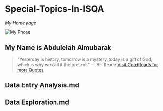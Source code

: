 # Special-Topics-In-ISQA
_My Home page_

![My Phone](IMG_0240.PNG)

## My Name is Abdulelah Almubarak
> “Yesterday is history, tomorrow is a mystery, today is a gift of God, which is why we call it the present.”
― Bill Keane
[Visit GoodReads for more Quotes](https://www.goodreads.com/quotes/tag/hope)

## Data Entry Analysis.md 
## Data Exploration.md

 


